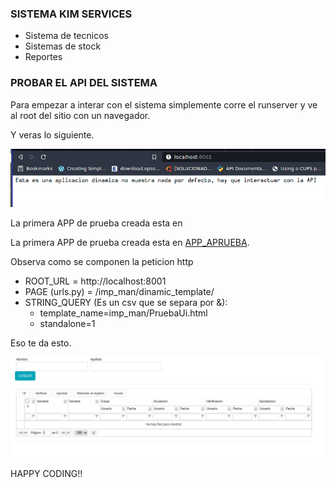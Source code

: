 ### SISTEMA KIM SERVICES
* Sistema de tecnicos
* Sistemas de stock
* Reportes

### PROBAR EL API DEL SISTEMA

Para empezar a interar con el sistema simplemente corre el runserver y ve al root del sitio con un navegador.

Y veras lo siguiente.

 ![First page of the system](/img/fpage.png)

 La primera APP de prueba creada esta en 

 La primera APP de prueba creada esta en [APP_APRUEBA](http://localhost:8001/imp_man/dinamic_template/?template_name=imp_man/PruebaUi.html&standalone=1).

 Observa como se componen la peticion http

  * ROOT_URL = http://localhost:8001
  * PAGE (urls.py) = /imp_man/dinamic_template/
  * STRING_QUERY (Es un csv que se separa por &):
    - template_name=imp_man/PruebaUi.html
    - standalone=1

 Eso te da esto.

 ![DEMO PAGE](/img/dpage.png)

 HAPPY CODING!!
